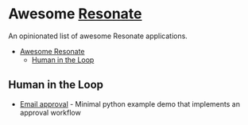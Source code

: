 # Awesome [Resonate](https://github.com/resonatehq/resonate)

An opinionated list of awesome Resonate applications.

- [Awesome Resonate](#awesome-examples-for-resonate)
  - [Human in the Loop](#human-in-the-loop)


## Human in the Loop
* [Email approval](https://github.com/Tomperez98/human-in-the-loop/tree/main) - Minimal python example demo that implements an approval workflow
